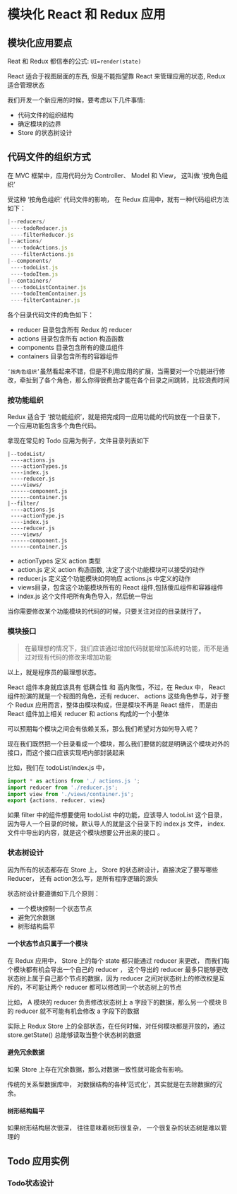 # 模块化 React 和 Redux 应用

## 模块化应用要点

Reat 和 Redux 都信奉的公式:  `UI=render(state)`

React 适合于视图层面的东西, 但是不能指望靠 React 来管理应用的状态, Redux 适合管理状态

我们开发一个新应用的时候，要考虑以下几件事情:

* 代码文件的组织结构
* 确定模块的边界
* Store 的状态树设计

## 代码文件的组织方式

在 MVC 框架中，应用代码分为 Controller、 Model 和 View， 这叫做 ‘按角色组织’

受这种 ‘按角色组织’ 代码文件的影响， 在 Redux 应用中，就有一种代码组织方法如下：

```JavaScript
|--reducers/
 ----todoReducer.js
 ----filterReducer.js
|--actions/
 ----todoActions.js
 ----filterActions.js
|--components/
 ----todoList.js
 ----todoItem.js
|--containers/
 ----todoListContainer.js
 ----todoItemContainer.js
 ----filterContainer.js
```

各个目录代码文件的角色如下：

* reducer 目录包含所有 Redux 的 reducer
* actions 目录包含所有 action 构造函数
* components 目录包含所有的傻瓜组件
* containers 目录包含所有的容器组件

`‘按角色组织’`虽然看起来不错，但是不利用应用的扩展，当需要对一个功能进行修改，牵扯到了各个角色，那么你得很费劲才能在各个目录之间跳转，比较浪费时间

### 按功能组织

Redux 适合于 ‘按功能组织’，就是把完成同一应用功能的代码放在一个目录下，一个应用功能包含多个角色代码。

拿现在常见的 Todo 应用为例子，文件目录列表如下

```
|--todoList/
 ----actions.js
 ----actionTypes.js
 ----index.js
 ----reducer.js
 ----views/
 ------component.js
 ------container.js
|--filter/
 ----actions.js
 ----actionType.js
 ----index.js
 ----reducer.js
 ----views/
 ------component.js
 ------container.js
```

* actionTypes 定义 action 类型
* action.js 定义 action 构造函数, 决定了这个功能模块可以接受的动作
* reducer.js 定义这个功能模块如何响应 actions.js 中定义的动作
* views目录，包含这个功能模块所有的 React 组件,包括傻瓜组件和容器组件
* index.js 这个文件吧所有角色导入，然后统一导出

当你需要修改某个功能模块的代码的时候，只要关注对应的目录就行了。

### 模块接口

> 在最理想的情况下，我们应该通过增加代码就能增加系统的功能，而不是通过对现有代码的修改来增加功能

以上，就是程序员的最理想状态。

React 组件本身就应该具有 低耦合性 和 高内聚性，不过，在 Redux 中， React 组件扮演的就是一个视图的角色，还有 reducer、 actions 这些角色参与，对于整个 Redux 应用而言，整体由模块构成，但是模块不再是 React 组件， 而是由 React 组件加上相关 reducer 和 actions 构成的一个小整体

可以预期每个模块之间会有依赖关系，那么我们希望对方如何导入呢？

现在我们既然把一个目录看成一个模块，那么我们要做的就是明确这个模块对外的接口，而这个接口应该实现吧内部封装起来

比如，我们在 todoList/index.js 中，

```JavaScript
import * as actions from './ actions.js ';
import reducer from './reducer.js';
import view from './views/container.js';
export {actions, reducer, view}
```
如果 filter 中的组件想要使用 todoList 中的功能，应该导人 todoList 这个目录，因为导人一个目录的时候，默认导人的就是这个目录下的 index.js 文件， index. 文件中导出的内容，就是这个模块想要公开出来的接口 。

### 状态树设计

因为所有的状态都存在 Store 上， Store 的状态树设计，直接决定了要写哪些 Reducer， 还有 action怎么写，是所有程序逻辑的源头

状态树设计要遵循如下几个原则：

* 一个模块控制一个状态节点
* 避免冗余数据
* 树形结构扁平

#### 一个状态节点只属于一个模块

在 Redux 应用中， Store 上的每个 state 都只能通过 reducer 来更改， 而我们每个模块都有机会导出一个自己的 reducer ， 这个导出的 reducer 最多只能够更改状态树上属于自己那个节点的数据，因为 reducer 之间对状态树上的修改权是互斥的，不可能让两个 reducer 都可以修改同一个状态树上的节点

比如， A 模块的 reducer 负责修改状态树上 a 字段下的数据，那么另一个模块 B 的 reducer 就不可能有机会修改 a 字段下的数据

实际上 Redux Store 上的全部状态，在任何时候，对任何模块都是开放的，通过 store.getState() 总能够读取当整个状态树的数据


#### 避免冗余数据

如果 Store 上存在冗余数据，那么对数据一致性就可能会有影响。

传统的关系型数据库中， 对数据结构的各种‘范式化’，其实就是在去除数据的冗余。

#### 树形结构扁平

如果树形结构层次很深， 往往意味着树形很复杂， 一个很复杂的状态树是难以管理的

## Todo 应用实例

### Todo状态设计

